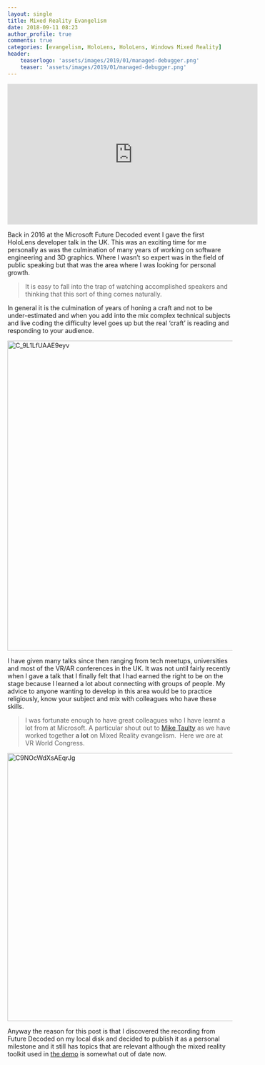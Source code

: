 ```yaml
---
layout: single
title: Mixed Reality Evangelism
date: 2018-09-11 08:23
author_profile: true
comments: true
categories: [evangelism, HoloLens, HoloLens, Windows Mixed Reality]
header:
    teaserlogo: 'assets/images/2019/01/managed-debugger.png'
    teaser: 'assets/images/2019/01/managed-debugger.png'
---
```

<iframe src="https://www.youtube.com/embed/OhuC8Udhnv8" width="560" height="315" frameborder="0" allowfullscreen="allowfullscreen"></iframe>

Back in 2016 at the Microsoft Future Decoded event I gave the first HoloLens developer talk in the UK. This was an exciting time for me personally as was the culmination of many years of working on software engineering and 3D graphics. Where I wasn’t so expert was in the field of public speaking but that was the area where I was looking for personal growth.
<blockquote>It is easy to fall into the trap of watching accomplished speakers and thinking that this sort of thing comes naturally.</blockquote>
In general it is the culmination of years of honing a craft and not to be under-estimated and when you add into the mix complex technical subjects and live coding the difficulty level goes up but the real ‘craft’ is reading and responding to your audience.

<a href="http://peted.azurewebsites.net/wp-content/uploads/2018/09/C_9L1LfUAAE9eyv.jpg"><img style="display: inline; background-image: none;" title="C_9L1LfUAAE9eyv" src="http://peted.azurewebsites.net/wp-content/uploads/2018/09/C_9L1LfUAAE9eyv_thumb.jpg" alt="C_9L1LfUAAE9eyv" width="806" height="694" border="0" /></a>

I have given many talks since then ranging from tech meetups, universities and most of the VR/AR conferences in the UK. It was not until fairly recently when I gave a talk that I finally felt that I had earned the right to be on the stage because I learned a lot about connecting with groups of people. My advice to anyone wanting to develop in this area would be to practice religiously, know your subject and mix with colleagues who have these skills.
<blockquote>I was fortunate enough to have great colleagues who I have learnt a lot from at Microsoft. A particular shout out to <a href="https://mtaulty.com/" target="_blank" rel="noopener">Mike Taulty</a> as we have worked together <strong>a lot</strong> on Mixed Reality evangelism.  Here we are at VR World Congress.</blockquote>
<a href="http://peted.azurewebsites.net/wp-content/uploads/2018/09/C9NOcWdXsAEqrJg.jpg"><img style="display: inline; background-image: none;" title="C9NOcWdXsAEqrJg" src="http://peted.azurewebsites.net/wp-content/uploads/2018/09/C9NOcWdXsAEqrJg_thumb.jpg" alt="C9NOcWdXsAEqrJg" width="696" height="600" border="0" /></a>

Anyway the reason for this post is that I discovered the recording from Future Decoded on my local disk and decided to publish it as a personal milestone and it still has topics that are relevant although the mixed reality toolkit used in <a href="https://github.com/peted70/fd-holodemo" target="_blank" rel="noopener">the demo</a> is somewhat out of date now.
